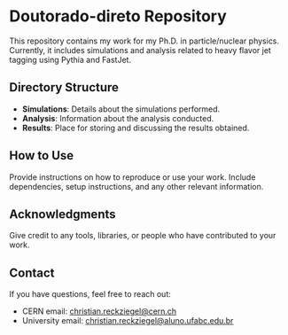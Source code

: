 # Doutorado-direto Repository

This repository contains my work for my Ph.D. in particle/nuclear physics. Currently, it includes simulations and analysis related to heavy flavor jet tagging using Pythia and FastJet.

## Directory Structure

- **Simulations**: Details about the simulations performed.
- **Analysis**: Information about the analysis conducted.
- **Results**: Place for storing and discussing the results obtained.

## How to Use

Provide instructions on how to reproduce or use your work. Include dependencies, setup instructions, and any other relevant information.

## Acknowledgments

Give credit to any tools, libraries, or people who have contributed to your work.

## Contact

If you have questions, feel free to reach out:

- CERN email: christian.reckziegel@cern.ch
- University email: christian.reckziegel@aluno.ufabc.edu.br
